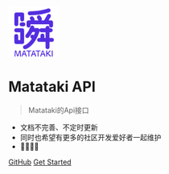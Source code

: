 <img src="./logo.png" width=100 />

# Matataki API

> Matataki的Api接口

* 文档不完善、不定时更新
* 同时也希望有更多的社区开发爱好者一起维护
* 🍑🍑🍑🍑

[GitHub](https://github.com/docsifyjs/docsify/)
[Get Started](#quick-start)

<!-- 背景图片 -->

<!-- ![](_media/bg.png) -->

<!-- 背景色 -->

<!-- ![color](#fff) -->